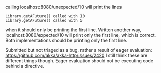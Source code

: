 calling localhost:8080/unexpected/10
will print the lines

```
Library.getAFuture() called with 10
Library.getAFuture() called with 5
```

when it should only be printing the first line.
Written another way, localhost:8080/expected/10 will print only the first line, which is correct. Both implementations should be printing only the first line.

Submitted but not triaged as a bug, rather a result of eager evaluation: https://github.com/akka/akka-http/issues/2420
I still think these are different things though. Eager evaluation should not be executing code behind a directive.
